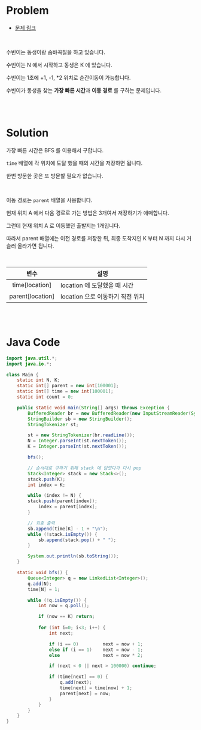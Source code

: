 # Problem

- [문제 링크](https://www.acmicpc.net/problem/13913)

<br>

수빈이는 동생이랑 숨바꼭질을 하고 있습니다.

수빈이는 N 에서 시작하고 동생은 K 에 있습니다.

수빈이는 1초에 +1, -1, *2 위치로 순간이동이 가능합니다.

수빈이가 동생을 찾는 **가장 빠른 시간**과 **이동 경로** 를 구하는 문제입니다.

<br><br>

# Solution

가장 빠른 시간은 BFS 를 이용해서 구합니다.

`time` 배열에 각 위치에 도달 했을 때의 시간을 저장하면 됩니다.

한번 방문한 곳은 또 방문할 필요가 없습니다.

<br>

이동 경로는 `parent` 배열을 사용합니다.

현재 위치 A 에서 다음 경로로 가는 방법은 3개여서 저장하기가 애매합니다.

그런데 현재 위치 A 로 이동했던 출발지는 1개입니다.

따라서 parent 배열에는 이전 경로를 저장한 뒤, 최종 도착지인 K 부터 N 까지 다시 거슬러 올라가면 됩니다.

<br>

변수|설명
:--:|--
time[location]|location 에 도달했을 때 시간
parent[location]|location 으로 이동하기 직전 위치

<br><br>

# Java Code

```java
import java.util.*;
import java.io.*;

class Main {
    static int N, K;
    static int[] parent = new int[100001];
    static int[] time = new int[100001];
    static int count = 0;

    public static void main(String[] args) throws Exception {
        BufferedReader br = new BufferedReader(new InputStreamReader(System.in));
        StringBuilder sb = new StringBuilder();
        StringTokenizer st;

        st = new StringTokenizer(br.readLine());
        N = Integer.parseInt(st.nextToken());
        K = Integer.parseInt(st.nextToken());

        bfs();

        // 순서대로 구하기 위해 stack 에 담았다가 다시 pop
        Stack<Integer> stack = new Stack<>();
        stack.push(K);
        int index = K;

        while (index != N) {
        stack.push(parent[index]);
            index = parent[index];
        }

        // 최종 출력
        sb.append(time[K] - 1 + "\n");
        while (!stack.isEmpty()) {
            sb.append(stack.pop() + " ");
        }

        System.out.println(sb.toString());
    }

    static void bfs() {
        Queue<Integer> q = new LinkedList<Integer>();
        q.add(N);
        time[N] = 1;

        while (!q.isEmpty()) {
            int now = q.poll();

            if (now == K) return;
            
            for (int i=0; i<3; i++) {
                int next;

                if (i == 0)         next = now + 1;
                else if (i == 1)    next = now - 1;
                else                next = now * 2;

                if (next < 0 || next > 100000) continue;

                if (time[next] == 0) {
                    q.add(next);
                    time[next] = time[now] + 1;
                    parent[next] = now;
                }
            }
        }
    }
}
```